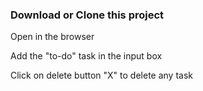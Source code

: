 ### Download or Clone this project

Open in the browser

Add the "to-do" task in the input box

Click on delete button "X" to delete any task
